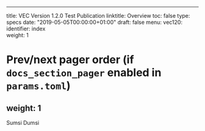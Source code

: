 

---
title: VEC Version 1.2.0 Test Publication
linktitle: Overview
toc: false
type: specs
date: "2019-05-05T00:00:00+01:00"
draft: false
menu:
  vec120:
    identifier: index    
    weight: 1

# Prev/next pager order (if `docs_section_pager` enabled in `params.toml`)
weight: 1
---
Sumsi Dumsi